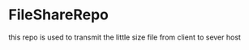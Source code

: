 FileShareRepo
=============

this repo is used to transmit the little size file from client to sever host

